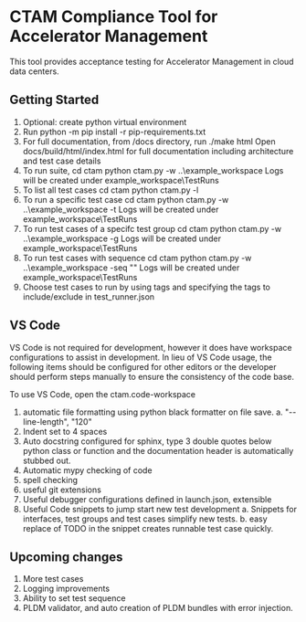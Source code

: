 # CTAM Compliance Tool for Accelerator Management

This tool provides acceptance testing for Accelerator Management in cloud data centers.

## Getting Started

1. Optional:  create python virtual environment
2. Run 
      python -m pip install -r pip-requirements.txt
3. For full documentation, from /docs directory, run 
      ./make html
      Open docs/build/html/index.html for full documentation including architecture and test case details
4. To run suite,
      cd ctam
      python ctam.py -w ..\example_workspace
      Logs will be created under example_workspace\TestRuns
5. To list all test cases 
      cd ctam
      python ctam.py -l
6. To run a specific test case 
      cd ctam
      python ctam.py -w ..\example_workspace -t <test case id>
      Logs will be created under example_workspace\TestRuns
7. To run test cases of a specifc test group
      cd ctam
      python ctam.py -w ..\example_workspace -g <test group name>
      Logs will be created under example_workspace\TestRuns
8. To run test cases with sequence
      cd ctam
      python ctam.py -w ..\example_workspace -seq "<test case name or id>" <test case name or id>
      Logs will be created under example_workspace\TestRuns
8. Choose test cases to run by using tags and specifying the tags to include/exclude in test_runner.json 



## VS Code

  VS Code is not required for development, however it does have workspace configurations to assist in development.
  In lieu of VS Code usage, the following items should be configured for other editors or the developer should perform
  steps manually to ensure the consistency of the code base.

  To use VS Code, open the ctam.code-workspace

  1. automatic file formatting using python black formatter on file save.
     a. "--line-length", "120"
  2. Indent set to 4 spaces
  3. Auto docstring configured for sphinx, type 3 double quotes below python class or function and the documentation header is automatically stubbed out.
  4. Automatic mypy checking of code
  5. spell checking
  6. useful git extensions
  7. Useful debugger configurations defined in launch.json,   extensible
  8. Useful Code snippets to jump start new test development
     a. Snippets for interfaces, test groups and test cases simplify new tests.
     b. easy replace of TODO in the snippet creates runnable test case quickly.

## Upcoming changes 

1. More test cases 
2. Logging improvements
3. Ability to set test sequence
4. PLDM validator, and auto creation of PLDM bundles with error injection.

